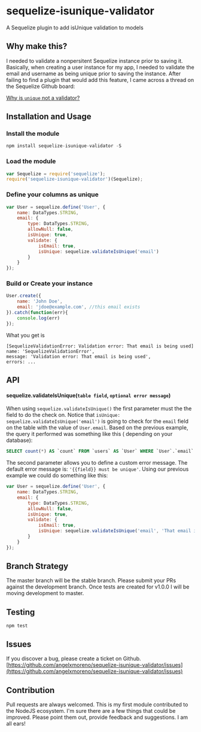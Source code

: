 # sequelize-isunique-validator
A Sequelize plugin to add isUnique validation to models

## Why make this?

I needed to validate a nonpersitent Sequelize instance prior to saving it. Basically, when creating a user instance for my app, I needed to validate the email and username as being unique prior to saving the instance. After failing to find a plugin that would add this feature, I came across a thread on the Sequelize Github board:

[Why is `unique` not a validator?](https://github.com/sequelize/sequelize/issues/2640)

## Installation and Usage

### Install the module
```js
npm install sequelize-isunique-validator -S
```

### Load the module

```js
var Sequelize = require('sequelize');
require('sequelize-isunique-validator')(Sequelize);
```

### Define your columns as unique
```js
var User = sequelize.define('User', {
    name: DataTypes.STRING,
    email: {
        type: DataTypes.STRING,
        allowNull: false,
        isUnique: true,
        validate: {
            isEmail: true,
            isUnique: sequelize.validateIsUnique('email')
        }
    }
});
```
### Build or Create your instance
```javascript
User.create({
    name: 'John Doe',
    email: 'jdoe@example.com', //this email exists
}).catch(function(err){
    console.log(err)
});

```
What you get is 

```
[SequelizeValidationError: Validation error: That email is being used]
name: 'SequelizeValidationError',
message: 'Validation error: That email is being used',
errors: ...

```

## API

#### sequelize.validateIsUnique(`table field`, `optional error message`)

When using `sequelize.validateIsUnique()` the first parameter must the the field to do the check on. Notice that `isUnique: sequelize.validateIsUnique('email')` is going to check for the `email` field on the table with the value of `User.email`. Based on the previous example, the query it performed was something like this ( depending on your database):
```sql
SELECT count(*) AS `count` FROM `users` AS `User` WHERE `User`.`email` = 'bob2@jones.com');
```

The second parameter allows you to define a custom error message. The default error message is: `'{{field}} must be unique'`. Using our previous example we could do something like this: 

```javascript
var User = sequelize.define('User', {
    name: DataTypes.STRING,
    email: {
        type: DataTypes.STRING,
        allowNull: false,
        isUnique: true,
        validate: {
            isEmail: true,
            isUnique: sequelize.validateIsUnique('email', 'That email is being used. Please choose a different email address')
        }
    }
});
```
## Branch Strategy
The master branch will be the stable branch. Please submit your PRs against the development branch. Once tests are created for v1.0.0 I will be moving development to master.

## Testing
```
npm test
```

## Issues
If you discover a bug, please create a ticket on Github. 
[https://github.com/angelxmoreno/sequelize-isunique-validator/issues](https://github.com/angelxmoreno/sequelize-isunique-validator/issues)

## Contribution
Pull requests are always welcomed. This is my first module contributed to the NodeJS ecosystem. I'm sure there are a few things that could be improved. Please point them out, provide feedback and suggestions. I am all ears!
